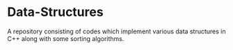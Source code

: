 # Data-Structures
A repository consisting of codes which implement various data structures in C++ along with some sorting algorithms.
